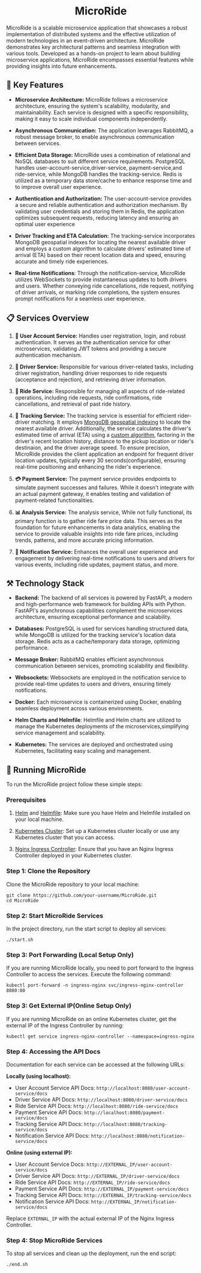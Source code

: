 <h1 align="center">MicroRide</h1>
MicroRide is a scalable microservice application that showcases a robust implementation of distributed systems and the effective utilization of modern technologies in an event-driven architecture. MicroRide demonstrates key architectural patterns and seamless integration with various tools. Developed as a hands-on project to learn about building microservice applications, MicroRide encompasses essential features while providing insights into future enhancements.

## 🚀 Key Features

- **Microservice Architecture:** MicroRide follows a microservice architecture, ensuring the system's scalability, modularity, and maintainability. Each service is designed with a specific responsibility, making it easy to scale individual components independently.

- **Asynchronous Communication:** The application leverages RabbitMQ, a robust message broker, to enable asynchronous communication between services.
  
- **Efficient Data Storage:** MicroRide uses a combination of relational and NoSQL databases to suit different service requirements. PostgreSQL handles user-account-service,driver-service, payment-service,and ride-service, while MongoDB handles the tracking-service. Redis is utilized as a temporary data store/cache to enhance response time and to improve overall user experience.

- **Authentication and Authorization:** The user-account-service provides a secure and reliable authentication and authorization mechanism. By validating user credentials and storing them in Redis, the application optimizes subsequent requests, reducing latency and ensuring an optimal user experience

- **Driver Tracking and ETA Calculation:** The tracking-service incorporates MongoDB geospatial indexes for locating the nearest available driver and employs a custom algorithm to calculate drivers' estimated time of arrival (ETA) based on their recent location data and speed, ensuring accurate and timely ride experiences.

- **Real-time Notifications**: Through the notification-service, MicroRide utilizes WebSockets to provide instantaneous updates to both drivers and users. Whether conveying ride cancellations, ride request, notifying of driver arrivals, or marking ride completions, the system ensures prompt notifications for a seamless user experience.
  
## 📋 Services Overview

1. **👤 User Account Service:** Handles user registration, login, and robust authentication. It serves as the authentication service for other microservices, validating JWT tokens and providing a secure authentication mechanism.

2. **🚗 Driver Service:** Responsible for various driver-related tasks, including driver registration, handling driver responses to ride requests (acceptance and rejection), and retrieving driver information.

3. **🚕 Ride Service:** Responsible for managing all aspects of ride-related operations, including ride requests, ride confirmations, ride cancellations, and retrieval of past ride history.
   
4. **📍 Tracking Service:** The tracking service is essential for efficient rider-driver matching. It employs [MongoDB geospatial indexing](https://github.com/Stonetech66/MicroRide/blob/main/tracking-service/core/utils.py) to locate the nearest available driver. Additionally, the service calculates the driver's estimated time of arrival (ETA) using a [custom algorithm](https://github.com/Stonetech66/MicroRide/blob/main/tracking-service/core/utils.py), factoring in the driver's recent location history, distance to the pickup location or rider's destinaion, and the driver average speed. To ensure precision, MicroRide provides the client application an endpoint for frequent driver location updates, typically every 30 seconds(configurable), ensuring real-time positioning and enhancing the rider's experience.

5. **💳 Payment Service:** The payment service provides endpoints to simulate payment successes and failures. While it doesn't integrate with an actual payment gateway, it enables testing and validation of payment-related functionalities.
  
6. **📊 Analysis Service:** The analysis service, While not fully functional, its primary function is to gather ride fare price data. This serves as the foundation for future enhancements in data analytics, enabling the service to provide valuable insights into ride fare prices, including trends, patterns, and more accurate pricing information.

7. **🔔 Notification Service:** Enhances the overall user experience and engagement by delivering real-time notifications to users and drivers for various events, including ride updates, payment status, and more.

## ⚒️ Technology Stack

- **Backend:** The backend of all services is powered by FastAPI, a modern and high-performance web framework for building APIs with Python. FastAPI's asynchronous capabilities complement the microservices architecture, ensuring exceptional performance and scalability.
  
- **Databases:** PostgreSQL is used for services handling structured data, while MongoDB is utilized for the tracking service's location data storage. Redis acts as a cache/temporary data storage, optimizing performance.

- **Message Broker:** RabbitMQ enables efficient asynchronous communication between services, promoting scalability and flexibility.

- **Websockets:** Websockets are employed in the notification service to provide real-time updates to users and drivers, ensuring timely notifications.
  
- **Docker:** Each microservice is containerized using Docker, enabling seamless deployment across various environments.

- **Helm Charts and Helmfile**: Helmfile and Helm charts are utilized to manage the Kubernetes deployments of the microservices,simplifying service management and scalability.
  
- **Kubernetes:** The services are deployed and orchestrated using Kubernetes, facilitating easy scaling and management.

## 💫 Running MicroRide

To run the MicroRide project follow these simple steps:

### Prerequisites

1. [Helm](https://helm.sh/docs/intro/install/ ) and [Helmfile](https://github.com/roboll/helmfile#installation): Make sure you have Helm and Helmfile installed on your local machine.

2. [Kubernetes Cluster](https://kubernetes.io/docs/setup/): Set up a Kubernetes cluster locally or use any Kubernetes cluster that you can access.

3. [Nginx Ingress Controller](https://kubernetes.github.io/ingress-nginx/deploy/): Ensure that you have an Nginx Ingress Controller deployed in your Kubernetes cluster.

### Step 1: Clone the Repository

Clone the MicroRide repository to your local machine:

```
git clone https://github.com/your-username/MicroRide.git
cd MicroRide
```

### Step 2: Start MicroRide Services

In the project directory, run the start script to deploy all services:

```
./start.sh
```

### Step 3: Port Forwarding (Local Setup Only)

If you are running MicroRide locally, you need to port forward to the Ingress Controller to access the services. Execute the following command:

```
kubectl port-forward -n ingress-nginx svc/ingress-nginx-controller 8080:80
```

### Step 3: Get External IP(Online Setup Only)
If you are running MicroRide on an online Kubernetes cluster, get the external IP of the Ingress Controller by running:
```
kubectl get service ingress-nginx-controller --namespace=ingress-nginx
```

### Step 4: Accessing the API Docs

Documentation for each service can be accessed at the following URLs:

**Locally (using localhost):**
 - User Account Service API Docs: `http://localhost:8080/user-account-service/docs`
- Driver Service API Docs: `http://localhost:8080/driver-service/docs`
- Ride Service API Docs: `http://localhost:8080/ride-service/docs`
- Payment Service API Docs: `http://localhost:8080/payment-service/docs`
- Tracking Service API Docs: `http://localhost:8080/tracking-service/docs`
- Notification Service API Docs: `http://localhost:8080/notification-service/docs`

**Online (using external IP):**
  - User Account Service Docs: `http://EXTERNAL_IP/user-account-service/docs`
  - Driver Service API Docs: `http://EXTERNAL_IP/driver-service/docs`
  - Ride Service API Docs: `http://EXTERNAL_IP/ride-service/docs`
  - Payment Service API Docs: `http://EXTERNAL_IP/payment-service/docs`
  - Tracking Service API Docs: `http://EXTERNAL_IP/tracking-service/docs`
  - Notification Service API Docs: `http://EXTERNAL_IP/notification-service/docs`

Replace `EXTERNAL_IP` with the actual external IP of the Nginx Ingress Controller.

### Step 4: Stop MicroRide Services

To stop all services and clean up the deployment, run the end script:

```
./end.sh
```

